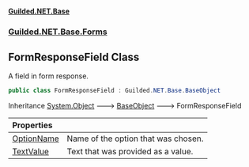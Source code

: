 
#### [Guilded.NET.Base](index 'index')
### [Guilded.NET.Base.Forms](index#Guilded_NET_Base_Forms 'Guilded.NET.Base.Forms')
## FormResponseField Class
A field in form response.  
```csharp
public class FormResponseField : Guilded.NET.Base.BaseObject
```

Inheritance [System.Object](https://docs.microsoft.com/en-us/dotnet/api/System.Object 'System.Object') &#129106; [BaseObject](BaseObject 'Guilded.NET.Base.BaseObject') &#129106; FormResponseField  

| Properties | |
| :--- | :--- |
| [OptionName](FormResponseField_OptionName 'Guilded.NET.Base.Forms.FormResponseField.OptionName') | Name of the option that was chosen.<br/> |
| [TextValue](FormResponseField_TextValue 'Guilded.NET.Base.Forms.FormResponseField.TextValue') | Text that was provided as a value.<br/> |
